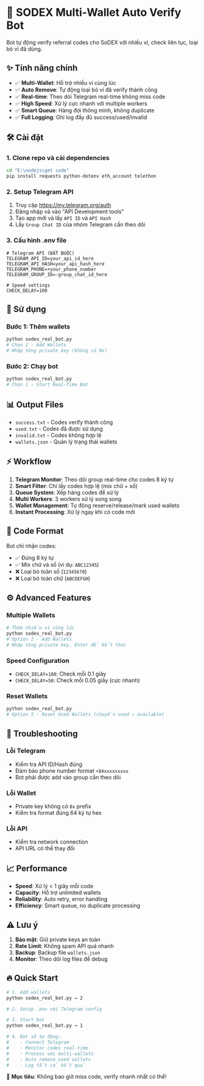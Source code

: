 # 🚀 SODEX Multi-Wallet Auto Verify Bot

Bot tự động verify referral codes cho SoDEX với nhiều ví, check liên tục, loại bỏ ví đã dùng.

## ✨ Tính năng chính

- ✅ **Multi-Wallet**: Hỗ trợ nhiều ví cùng lúc
- ✅ **Auto Remove**: Tự động loại bỏ ví đã verify thành công  
- ✅ **Real-time**: Theo dõi Telegram real-time không miss code
- ✅ **High Speed**: Xử lý cực nhanh với multiple workers
- ✅ **Smart Queue**: Hàng đợi thông minh, không duplicate
- ✅ **Full Logging**: Ghi log đầy đủ success/used/invalid

## 🛠️ Cài đặt

### 1. Clone repo và cài dependencies
```bash
cd "E:\nodejs\get code"
pip install requests python-dotenv eth_account telethon
```

### 2. Setup Telegram API
1. Truy cập https://my.telegram.org/auth
2. Đăng nhập và vào "API Development tools"
3. Tạo app mới và lấy `API ID` và `API Hash`
4. Lấy `Group Chat ID` của nhóm Telegram cần theo dõi

### 3. Cấu hình .env file
```env
# Telegram API (BẮT BUỘC)
TELEGRAM_API_ID=your_api_id_here
TELEGRAM_API_HASH=your_api_hash_here  
TELEGRAM_PHONE=+your_phone_number
TELEGRAM_GROUP_ID=-group_chat_id_here

# Speed settings
CHECK_DELAY=100
```

## 🚀 Sử dụng

### Bước 1: Thêm wallets
```bash
python sodex_real_bot.py
# Chọn 2 - Add Wallets
# Nhập từng private key (không có 0x)
```

### Bước 2: Chạy bot
```bash
python sodex_real_bot.py  
# Chọn 1 - Start Real-Time Bot
```

## 📊 Output Files

- `success.txt` - Codes verify thành công
- `used.txt` - Codes đã được sử dụng
- `invalid.txt` - Codes không hợp lệ
- `wallets.json` - Quản lý trạng thái wallets

## ⚡ Workflow

1. **Telegram Monitor**: Theo dõi group real-time cho codes 8 ký tự
2. **Smart Filter**: Chỉ lấy codes hợp lệ (mix chữ + số)
3. **Queue System**: Xếp hàng codes để xử lý
4. **Multi Workers**: 3 workers xử lý song song
5. **Wallet Management**: Tự động reserve/release/mark used wallets
6. **Instant Processing**: Xử lý ngay khi có code mới

## 📱 Code Format

Bot chỉ nhận codes:
- ✅ Đúng 8 ký tự
- ✅ Mix chữ và số (ví dụ: `ABC12345`)
- ❌ Loại bỏ toàn số (`12345678`)
- ❌ Loại bỏ toàn chữ (`ABCDEFGH`)

## ⚙️ Advanced Features

### Multiple Wallets
```bash
# Thêm nhiều ví cùng lúc
python sodex_real_bot.py
# Option 2 - Add Wallets
# Nhập từng private key, Enter để kết thúc
```

### Speed Configuration
- `CHECK_DELAY=100`: Check mỗi 0.1 giây
- `CHECK_DELAY=50`: Check mỗi 0.05 giây (cực nhanh)

### Reset Wallets
```bash
python sodex_real_bot.py
# Option 5 - Reset Used Wallets (chuyển used → available)
```

## 🐛 Troubleshooting

### Lỗi Telegram
- Kiểm tra API ID/Hash đúng
- Đảm bảo phone number format `+84xxxxxxxxx`
- Bot phải được add vào group cần theo dõi

### Lỗi Wallet
- Private key không có `0x` prefix
- Kiểm tra format đúng 64 ký tự hex

### Lỗi API
- Kiểm tra network connection
- API URL có thể thay đổi

## 📈 Performance

- **Speed**: Xử lý < 1 giây mỗi code
- **Capacity**: Hỗ trợ unlimited wallets
- **Reliability**: Auto retry, error handling
- **Efficiency**: Smart queue, no duplicate processing

## ⚠️ Lưu ý

1. **Bảo mật**: Giữ private keys an toàn
2. **Rate Limit**: Không spam API quá nhanh
3. **Backup**: Backup file `wallets.json`
4. **Monitor**: Theo dõi log files để debug

## 🔥 Quick Start

```bash
# 1. Add wallets
python sodex_real_bot.py → 2

# 2. Setup .env với Telegram config

# 3. Start bot  
python sodex_real_bot.py → 1

# 4. Bot sẽ tự động:
#    - Connect Telegram
#    - Monitor codes real-time  
#    - Process với multi-wallets
#    - Auto remove used wallets
#    - Log tất cả kết quả
```

🎯 **Mục tiêu**: Không bao giờ miss code, verify nhanh nhất có thể!
